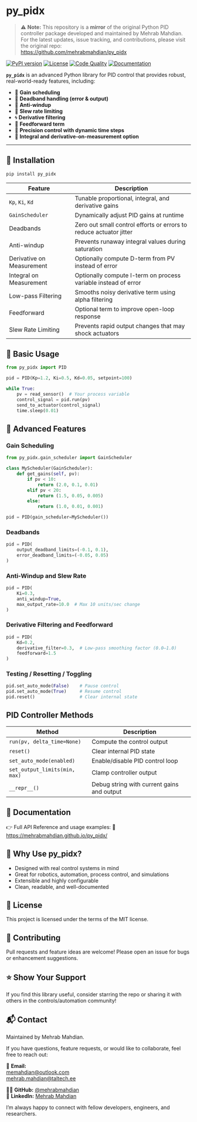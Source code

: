 # py_pidx

> ⚠️ **Note:** This repository is a **mirror** of the original Python PID controller package developed and maintained by Mehrab Mahdian.  
> For the latest updates, issue tracking, and contributions, please visit the original repo:  
> https://github.com/mehrabmahdian/py_pidx

[![PyPI version](https://img.shields.io/pypi/v/py_pidx.svg)](https://pypi.org/project/py_pidx/)
[![License](https://img.shields.io/github/license/mehrabmahdian/py_pidx)](https://github.com/mehrabmahdian/py_pidx/blob/main/LICENSE)
[![Code Quality](https://img.shields.io/badge/code%20quality-A-brightgreen.svg)](https://github.com/mehrabmahdian/py_pidx)
[![Documentation](https://img.shields.io/badge/docs-available-blue.svg)](#documentation)

**`py_pidx`** is an advanced Python library for PID control that provides robust, real-world-ready features, including:

- 🧠 **Gain scheduling**
- 🧾 **Deadband handling (error & output)**
- 🚦 **Anti-windup**
- 🔁 **Slew rate limiting**
- 🌀 **Derivative filtering**
- 🧮 **Feedforward term**
- 🧪 **Precision control with dynamic time steps**
- 🔄 **Integral and derivative-on-measurement option**


---

## 🔧 Installation

```bash
pip install py_pidx
```

| Feature                   | Description                                                        |
|---------------------------|--------------------------------------------------------------------|
| `Kp`, `Ki`, `Kd`          | Tunable proportional, integral, and derivative gains               |
| `GainScheduler`           | Dynamically adjust PID gains at runtime                            |
| Deadbands                 | Zero out small control efforts or errors to reduce actuator jitter |
| Anti-windup               | Prevents runaway integral values during saturation                 |
| Derivative on Measurement | Optionally compute D-term from PV instead of error                 |
| Integral on Measurement   | Optionally compute I-term on process variable instead of error     |
| Low-pass Filtering        | Smooths noisy derivative term using alpha filtering                |
| Feedforward               | Optional term to improve open-loop response                        |
| Slew Rate Limiting        | Prevents rapid output changes that may shock actuators             |


## 🔧 Basic Usage
``` python
from py_pidx import PID

pid = PID(Kp=1.2, Ki=0.5, Kd=0.05, setpoint=100)

while True:
    pv = read_sensor()  # Your process variable
    control_signal = pid.run(pv)
    send_to_actuator(control_signal)
    time.sleep(0.01)
```

## 🎯 Advanced Features

### Gain Scheduling 

``` python
from py_pidx.gain_scheduler import GainScheduler

class MyScheduler(GainScheduler):
    def get_gains(self, pv):
        if pv < 10:
            return (2.0, 0.1, 0.01)
        elif pv < 20:
            return (1.5, 0.05, 0.005)
        else:
            return (1.0, 0.01, 0.001)

pid = PID(gain_scheduler=MyScheduler())
```

### Deadbands

``` python
pid = PID(
    output_deadband_limits=(-0.1, 0.1),
    error_deadband_limits=(-0.05, 0.05)
)
``` 
### Anti-Windup and Slew Rate

``` python
pid = PID(
    Ki=0.3,
    anti_windup=True,
    max_output_rate=10.0  # Max 10 units/sec change
)
```
### Derivative Filtering and Feedforward

``` python
pid = PID(
    Kd=0.2,
    derivative_filter=0.3,  # Low-pass smoothing factor (0.0–1.0)
    feedforward=1.5
)
``` 

###  Testing / Resetting / Toggling

``` python
pid.set_auto_mode(False)    # Pause control
pid.set_auto_mode(True)     # Resume control
pid.reset()                 # Clear internal state
```

## PID Controller Methods

| Method                        | Description                                |
|------------------------------|--------------------------------------------|
| `run(pv, delta_time=None)`    | Compute the control output                 |
| `reset()`                     | Clear internal PID state                   |
| `set_auto_mode(enabled)`      | Enable/disable PID control loop            |
| `set_output_limits(min, max)` | Clamp controller output                    |
| `__repr__()`                  | Debug string with current gains and output |

## 📄 Documentation
👉 Full API Reference and usage examples:
📖 https://mehrabmahdian.github.io/py_pidx/

## 🧠 Why Use py_pidx?

- Designed with real control systems in mind
- Great for robotics, automation, process control, and simulations
- Extensible and highly configurable
- Clean, readable, and well-documented

## 📃 License
This project is licensed under the terms of the MIT license.

## 🤝 Contributing
Pull requests and feature ideas are welcome!
Please open an issue for bugs or enhancement suggestions.


## ⭐️ Show Your Support
If you find this library useful, consider starring the repo or sharing it with others in the controls/automation community!

## 📬 Contact
Maintained by Mehrab Mahdian.

If you have questions, feature requests, or would like to collaborate, feel free to reach out:

📧 **Email:**  
[memahdian@outlook.com](mailto:memahdian@outlook.com)  
[mehrab.mahdian@taltech.ee](mailto:mehrab.mahdian@taltech.ee)

🧑‍💻 **GitHub:** [@mehrabmahdian](https://github.com/mehrabmahdian)  
💼 **LinkedIn:** [Mehrab Mahdian](https://www.linkedin.com/in/mehrab-mahdian/)

I’m always happy to connect with fellow developers, engineers, and researchers.

